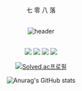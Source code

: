 <div align="center">七 零 八 落 
</br>
</br>




![header](https://capsule-render.vercel.app/api?type=Waving&text=YooChanMo)

</br>

<img src="https://img.shields.io/badge/JAVA-007396?style=for-the-badge&logo=java&logoColor=white">

<img src="https://img.shields.io/badge/Oracle-F80000?style=for-the-badge&logo=Oracle&logoColor=white">

<img src="https://img.shields.io/badge/Eclipse-2C2255?style=for-the-badge&logo=Eclipse%20IDE&logoColor=white">

<img src="https://img.shields.io/badge/github-181717?style=for-the-badge&logo=github&logoColor=white">


[![Solved.ac프로필](http://mazassumnida.wtf/api/v2/generate_badge?boj=yoochanmo)](https://solved.ac/yoochanmo)</br>

![Anurag's GitHub stats](https://github-readme-stats.vercel.app/api?username=yoochanmo&show_icons=true&theme=radical)

</div>
